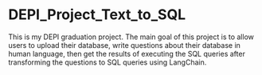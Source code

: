 # DEPI_Project_Text_to_SQL
This is my DEPI graduation project. The main goal of this project is to allow users to upload their database, write questions about their database in human language, then get the results of executing the SQL queries after transforming the questions to SQL queries using LangChain. 
